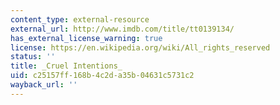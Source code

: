 ```yaml
---
content_type: external-resource
external_url: http://www.imdb.com/title/tt0139134/
has_external_license_warning: true
license: https://en.wikipedia.org/wiki/All_rights_reserved
status: ''
title: _Cruel Intentions_
uid: c25157ff-168b-4c2d-a35b-04631c5731c2
wayback_url: ''
---
```

